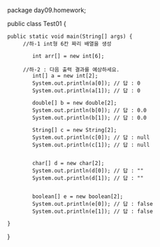 package day09.homework;

public class Test01 {
	

	
	public static void main(String[] args) {
		 //하-1 int형 6칸 짜리 배열을 생성 
		
			int arr[] = new int[6];
		
		 //하-2 : 다음 출력 결과를 예상하세요.
			int[] a = new int[2]; 
			System.out.println(a[0]); // 답 : 0 
			System.out.println(a[1]); // 답 : 0 

			double[] b = new double[2];
			System.out.println(b[0]); // 답 : 0.0 
			System.out.println(b[1]); // 답 : 0.0 

			String[] c = new String[2];
			System.out.println(c[0]); // 답 : null
			System.out.println(c[1]); // 답 : null 


			char[] d = new char[2];
			System.out.println(d[0]); // 답 : ""
			System.out.println(d[1]); // 답 : "" 


			boolean[] e = new boolean[2];
			System.out.println(e[0]); // 답 : false 
			System.out.println(e[1]); // 답 : false

	}

}
